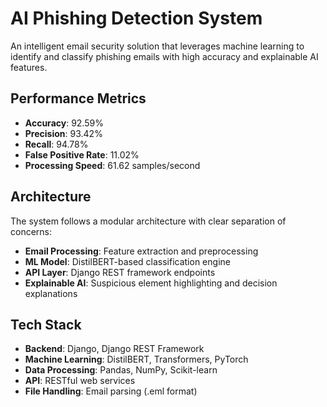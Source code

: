 # AI Phishing Detection System

An intelligent email security solution that leverages machine learning to identify and classify phishing emails with high accuracy and explainable AI features.

## Performance Metrics

- **Accuracy**: 92.59%
- **Precision**: 93.42%
- **Recall**: 94.78%
- **False Positive Rate**: 11.02%
- **Processing Speed**: 61.62 samples/second

## Architecture

The system follows a modular architecture with clear separation of concerns:

- **Email Processing**: Feature extraction and preprocessing
- **ML Model**: DistilBERT-based classification engine
- **API Layer**: Django REST framework endpoints
- **Explainable AI**: Suspicious element highlighting and decision explanations

## Tech Stack

- **Backend**: Django, Django REST Framework
- **Machine Learning**: DistilBERT, Transformers, PyTorch
- **Data Processing**: Pandas, NumPy, Scikit-learn
- **API**: RESTful web services
- **File Handling**: Email parsing (.eml format)

